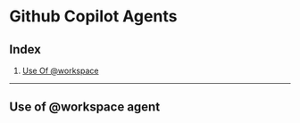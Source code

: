 # Github Copilot Agents

## Index

1. [Use Of @workspace](#use-of-workspace-agent)

---

## Use of @workspace agent
